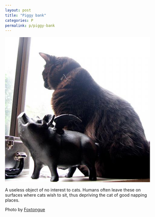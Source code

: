 ```yaml
---
layout: post
title: "Piggy bank"
categories: P
permalink: p/piggy-bank
---
```


<img src="/images/p/piggybank.jpg">

A useless object of no interest to cats. Humans often leave these on surfaces where cats wish to sit, thus depriving the cat of good napping places.

Photo by <a href="http://www.flickr.com/photos/foxtongue/2613043533/">Foxtongue</a>